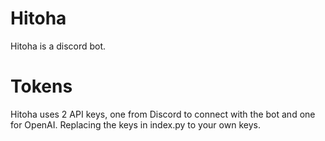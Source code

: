 # Hitoha
Hitoha is a discord bot.

# Tokens
Hitoha uses 2 API keys, one from Discord to connect with the bot and one for OpenAI. Replacing the keys in index.py to your own keys.
